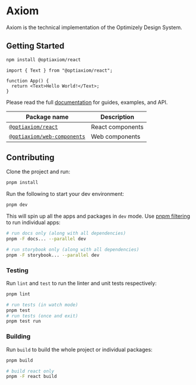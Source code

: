 # Axiom

Axiom is the technical implementation of the Optimizely Design System.

## Getting Started

```sh
npm install @optiaxiom/react
```

```tsx
import { Text } from "@optiaxiom/react";

function App() {
  return <Text>Hello World!</Text>;
}
```

Please read the full [documentation](https://optimizely-axiom.github.io/optiaxiom/) for guides, examples, and API.

| Package name                                                                                                   | Description      |
| -------------------------------------------------------------------------------------------------------------- | ---------------- |
| [`@optiaxiom/react`](https://github.com/optimizely-axiom/optiaxiom/tree/main/packages/react)                   | React components |
| [`@optiaxiom/web-components`](https://github.com/optimizely-axiom/optiaxiom/tree/main/packages/web-components) | Web components   |

## Contributing

Clone the project and run:

```sh
pnpm install
```

Run the following to start your dev environment:

```sh
pnpm dev
```

This will spin up all the apps and packages in `dev` mode. Use [pnpm filtering](https://pnpm.io/filtering) to run individual apps:

```sh
# run docs only (along with all dependencies)
pnpm -F docs... --parallel dev

# run storybook only (along with all dependencies)
pnpm -F storybook... --parallel dev
```

### Testing

Run `lint` and `test` to run the linter and unit tests respectively:

```sh
pnpm lint

# run tests (in watch mode)
pnpm test
# run tests (once and exit)
pnpm test run
```

### Building

Run `build` to build the whole project or individual packages:

```sh
pnpm build

# build react only
pnpm -F react build
```
